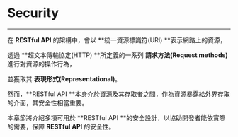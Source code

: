 # Security

---

在 **RESTful API** 的架構中，會以 **統一資源標識符\(URI\) **表示網路上的資源，

透過 **超文本傳輸協定\(HTTP\) **所定義的一系列 **請求方法\(Request methods\)** 進行對資源的操作行為，

並獲取其 **表現形式\(Representational\)**。

然而，**RESTful API **本身介於資源及其存取者之間，作為資源暴露給外界存取的介面，其安全性相當重要。

本章節將介紹多項可用於 **RESTful API **的安全設計，以協助開發者能依實際的需要，保障 **RESTful API** 的安全性。

